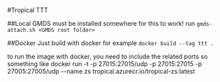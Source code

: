 #Tropical TTT

##Local
GMDS must be installed somewhere for this to work!
run `gmds-attach.sh <GMDS root folder>`

##Docker
Just build with docker for example `docker build --tag ttt .`

to run the image with docker, you need to include the related ports so something like
docker run -t -p 27015:27015/udp -p 27015:27015 -p 27005:27005/udp --name zs tropical.azurecr.io/tropical-zs:latest
